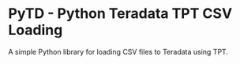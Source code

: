 # PyTD - Python Teradata TPT CSV Loading

A simple Python library for loading CSV files to Teradata using TPT.
